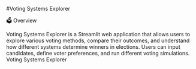 #Voting Systems Explorer

🗳️ Overview

Voting Systems Explorer is a Streamlit web application that allows users to explore various voting methods, compare their outcomes, and understand how different systems determine winners in elections. Users can input candidates, define voter preferences, and run different voting simulations.
Voting Systems Explorer
